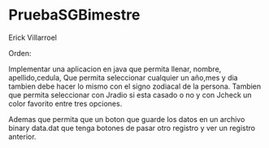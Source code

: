 # PruebaSGBimestre

Erick Villarroel

Orden: 

Implementar una aplicacion en java que permita llenar, nombre, apellido,cedula, Que permita seleccionar cualquier un año,mes y dia tambien debe hacer lo mismo con el signo zodiacal de la persona.
Tambien que permita seleccionar con Jradio si esta casado o no y con Jcheck un color favorito entre tres opciones. 

Ademas que permita que un boton que guarde los datos en un archivo binary data.dat 
que tenga botones de pasar otro registro y ver un registro anterior.
